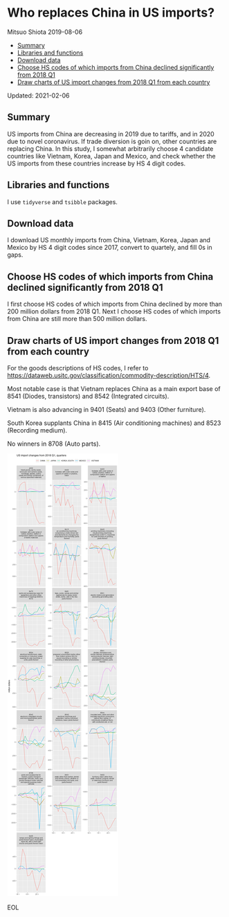 Who replaces China in US imports?
================
Mitsuo Shiota
2019-08-06

-   [Summary](#summary)
-   [Libraries and functions](#libraries-and-functions)
-   [Download data](#download-data)
-   [Choose HS codes of which imports from China declined significantly
    from 2018
    Q1](#choose-hs-codes-of-which-imports-from-china-declined-significantly-from-2018-q1)
-   [Draw charts of US import changes from 2018 Q1 from each
    country](#draw-charts-of-us-import-changes-from-2018-q1-from-each-country)

Updated: 2021-02-06

## Summary

US imports from China are decreasing in 2019 due to tariffs, and in 2020
due to novel coronavirus. If trade diversion is goin on, other countries
are replacing China. In this study, I somewhat arbitrarily choose 4
candidate countries like Vietnam, Korea, Japan and Mexico, and check
whether the US imports from these countries increase by HS 4 digit
codes.

## Libraries and functions

I use `tidyverse` and `tsibble` packages.

## Download data

I download US monthly imports from China, Vietnam, Korea, Japan and
Mexico by HS 4 digit codes since 2017, convert to quartely, and fill 0s
in gaps.

## Choose HS codes of which imports from China declined significantly from 2018 Q1

I first choose HS codes of which imports from China declined by more
than 200 million dollars from 2018 Q1. Next I choose HS codes of which
imports from China are still more than 500 million dollars.

## Draw charts of US import changes from 2018 Q1 from each country

For the goods descriptions of HS codes, I refer to
<https://dataweb.usitc.gov/classification/commodity-description/HTS/4>.

Most notable case is that Vietnam replaces China as a main export base
of 8541 (Diodes, transistors) and 8542 (Integrated circuits).

Vietnam is also advancing in 9401 (Seats) and 9403 (Other furniture).

South Korea supplants China in 8415 (Air conditioning machines) and 8523
(Recording medium).

No winners in 8708 (Auto parts).

![](Trade-diversion_files/figure-gfm/draw_charts-1.png)<!-- -->

EOL
